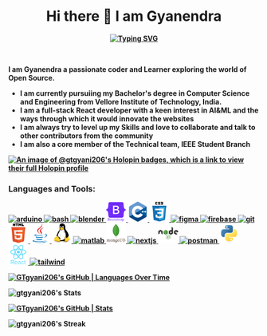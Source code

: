 <center> <b> <h1> Hi there 👋 I am Gyanendra </h1> <b>

[![Typing SVG](https://readme-typing-svg.herokuapp.com?font=Ubuntu+Mono&weight=700&size=40&pause=1000&color=1BFFBC&center=true&vCenter=true&width=1900&height=65&lines=Crafting+the+Web%2C+One+Commit+at+a+Time;Innovating+on+the+Web+%7C+Open+Source+by+Day%2C+Tech+Enthusiast+by+Night;Full+Stack+Innovator+%7C+Open+Source+Advocate+%7C+Tech+Explorer;Web+Architect+%7C+Open+Source+Alchemist+%7C+Lifelong+Learner;From+Front-End+Magic+to+Back-End+Mastery+%E2%80%93+All+in+the+Open)](https://git.io/typing-svg)

<br>

</center>


<p>I am Gyanendra a passionate coder and Learner exploring the world of Open Source.  

<ul>
<li> I am currently pursuiing my Bachelor's degree in Computer Science and Engineering from Vellore Institute of Technology, India.</li>

<li>I am a full-stack React developer with a keen interest in AI&ML and the ways through which it would innovate the websites</li>

<li>I am always try to level up my Skills and love to collaborate and talk to other contributors from the community</li>

<li>I am also a core member of the Technical team, IEEE Student Branch</li>

</ul>

</p>

[![An image of @gtgyani206's Holopin badges, which is a link to view their full Holopin profile](https://holopin.me/gtgyani206)](https://holopin.io/@gtgyani206)


<h3 align="left">Languages and Tools:</h3>
<p align="left"> <a href="https://www.arduino.cc/" target="_blank" rel="noreferrer"> <img src="https://cdn.worldvectorlogo.com/logos/arduino-1.svg" alt="arduino" width="40" height="40"/> </a> <a href="https://www.gnu.org/software/bash/" target="_blank" rel="noreferrer"> <img src="https://www.vectorlogo.zone/logos/gnu_bash/gnu_bash-icon.svg" alt="bash" width="40" height="40"/> </a> <a href="https://www.blender.org/" target="_blank" rel="noreferrer"> <img src="https://download.blender.org/branding/community/blender_community_badge_white.svg" alt="blender" width="40" height="40"/> </a> <a href="https://getbootstrap.com" target="_blank" rel="noreferrer"> <img src="https://raw.githubusercontent.com/devicons/devicon/master/icons/bootstrap/bootstrap-plain-wordmark.svg" alt="bootstrap" width="40" height="40"/> </a> <a href="https://www.w3schools.com/cpp/" target="_blank" rel="noreferrer"> <img src="https://raw.githubusercontent.com/devicons/devicon/master/icons/cplusplus/cplusplus-original.svg" alt="cplusplus" width="40" height="40"/> </a> <a href="https://www.w3schools.com/css/" target="_blank" rel="noreferrer"> <img src="https://raw.githubusercontent.com/devicons/devicon/master/icons/css3/css3-original-wordmark.svg" alt="css3" width="40" height="40"/> </a> <a href="https://www.figma.com/" target="_blank" rel="noreferrer"> <img src="https://www.vectorlogo.zone/logos/figma/figma-icon.svg" alt="figma" width="40" height="40"/> </a> <a href="https://firebase.google.com/" target="_blank" rel="noreferrer"> <img src="https://www.vectorlogo.zone/logos/firebase/firebase-icon.svg" alt="firebase" width="40" height="40"/> </a> <a href="https://git-scm.com/" target="_blank" rel="noreferrer"> <img src="https://www.vectorlogo.zone/logos/git-scm/git-scm-icon.svg" alt="git" width="40" height="40"/> </a> <a href="https://www.w3.org/html/" target="_blank" rel="noreferrer"> <img src="https://raw.githubusercontent.com/devicons/devicon/master/icons/html5/html5-original-wordmark.svg" alt="html5" width="40" height="40"/> </a> <a href="https://www.java.com" target="_blank" rel="noreferrer"> <img src="https://raw.githubusercontent.com/devicons/devicon/master/icons/java/java-original.svg" alt="java" width="40" height="40"/> </a> <a href="https://www.linux.org/" target="_blank" rel="noreferrer"> <img src="https://raw.githubusercontent.com/devicons/devicon/master/icons/linux/linux-original.svg" alt="linux" width="40" height="40"/> </a> <a href="https://www.mathworks.com/" target="_blank" rel="noreferrer"> <img src="https://upload.wikimedia.org/wikipedia/commons/2/21/Matlab_Logo.png" alt="matlab" width="40" height="40"/> </a> <a href="https://www.mongodb.com/" target="_blank" rel="noreferrer"> <img src="https://raw.githubusercontent.com/devicons/devicon/master/icons/mongodb/mongodb-original-wordmark.svg" alt="mongodb" width="40" height="40"/> </a> <a href="https://nextjs.org/" target="_blank" rel="noreferrer"> <img src="https://cdn.worldvectorlogo.com/logos/nextjs-2.svg" alt="nextjs" width="40" height="40"/> </a> <a href="https://nodejs.org" target="_blank" rel="noreferrer"> <img src="https://raw.githubusercontent.com/devicons/devicon/master/icons/nodejs/nodejs-original-wordmark.svg" alt="nodejs" width="40" height="40"/> </a> <a href="https://postman.com" target="_blank" rel="noreferrer"> <img src="https://www.vectorlogo.zone/logos/getpostman/getpostman-icon.svg" alt="postman" width="40" height="40"/> </a> <a href="https://www.python.org" target="_blank" rel="noreferrer"> <img src="https://raw.githubusercontent.com/devicons/devicon/master/icons/python/python-original.svg" alt="python" width="40" height="40"/> </a> <a href="https://reactjs.org/" target="_blank" rel="noreferrer"> <img src="https://raw.githubusercontent.com/devicons/devicon/master/icons/react/react-original-wordmark.svg" alt="react" width="40" height="40"/> </a> <a href="https://tailwindcss.com/" target="_blank" rel="noreferrer"> <img src="https://www.vectorlogo.zone/logos/tailwindcss/tailwindcss-icon.svg" alt="tailwind" width="40" height="40"/> </a> </p>

[![GTgyani206's GitHub | Languages Over Time](https://stats.quira.sh/GTgyani206/languages-over-time?theme=dark)](https://quira.sh?utm_source=widgets&utm_campaign=GTgyani206)


<div>

![gtgyani206's            Stats](https://github-readme-stats.vercel.app/api?username=gtgyani206&theme=vue-dark&show_icons=true&hide_border=true&count_private=true)

[![GTgyani206's GitHub | Stats](https://stats.quira.sh/GTgyani206/github?theme=dark)](https://quira.sh?utm_source=widgets&utm_campaign=GTgyani206)
</div>

![gtgyani206's Streak](https://github-readme-streak-stats.herokuapp.com/?user=gtgyani206&theme=vue-dark&hide_border=true)


